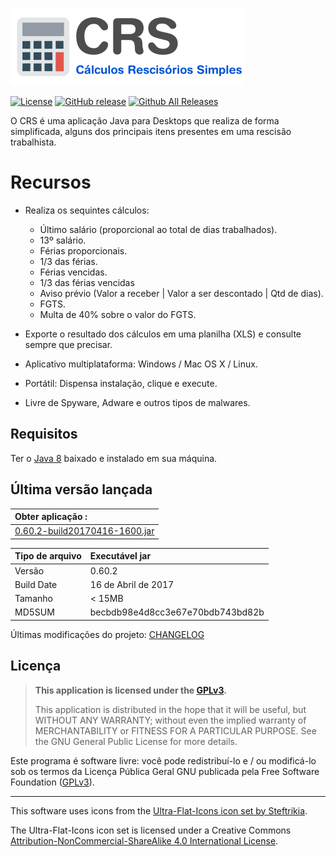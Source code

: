 ![CRS](src/br/edu/tglima/resource/imgs/CRS-LogoHeader.png)

[![License](https://img.shields.io/github/license/tglima/CRS.svg)](LICENSE)
[![GitHub release](https://img.shields.io/github/release/tglima/CRS.svg)](https://github.com/tglima/CRS/releases/download/v0.60.2/0.60.2-build20170416-1600.jar)
[![Github All Releases](https://img.shields.io/github/downloads/tglima/CRS/total.svg)](https://github.com/tglima/CRS/releases/)

O CRS é uma aplicação Java para Desktops que realiza de forma simplificada, alguns dos principais itens presentes em uma rescisão trabalhista.

# Recursos
* Realiza os sequintes cálculos:
  * Último salário (proporcional ao total de dias trabalhados).
  * 13º salário.
  * Férias proporcionais.
  * 1/3 das férias.
  * Férias vencidas.
  * 1/3 das férias vencidas
  * Aviso prévio (Valor a receber | Valor a ser descontado | Qtd de dias).
  * FGTS.
  * Multa de 40% sobre o valor do FGTS.

* Exporte o resultado dos cálculos em uma planilha (XLS) e consulte sempre que precisar.
* Aplicativo multiplataforma: Windows / Mac OS X / Linux.
* Portátil: Dispensa instalação, clique e execute.
* Livre de Spyware, Adware e outros tipos de malwares.

## Requisitos
Ter o [Java 8](https://www.java.com/en/download/) baixado e instalado em sua máquina.

## Última versão lançada

| Obter aplicação :                                |  
|:-------------------------------------------------|
| [0.60.2-build20170416-1600.jar](releases/download/v0.60.2/0.60.2-build20170416-1600.jar)                                 |


| Tipo de arquivo    | Executável jar                    |
|:-------------------|:----------------------------------|
| Versão             | 0.60.2                            |
| Build Date         | 16 de Abril de 2017               |  
| Tamanho            | < 15MB                            |
| MD5SUM             | becbdb98e4d8cc3e67e70bdb743bd82b  |

Últimas modificações do projeto: [CHANGELOG](CHANGELOG.md)



## Licença

>**This application is licensed under the [GPLv3](http://www.gnu.org/licenses/gpl-3.0.html).** <p>
This application is distributed in the hope that it will be useful, but WITHOUT ANY WARRANTY; without even the implied warranty of MERCHANTABILITY or FITNESS FOR A PARTICULAR PURPOSE. See the GNU General Public License for more details.

Este programa é software livre: você pode redistribuí-lo e / ou modificá-lo sob os termos da Licença Pública Geral GNU publicada pela Free Software Foundation ([GPLv3](http://www.gnu.org/licenses/gpl-3.0.html)).

-----

This software uses icons from the [Ultra-Flat-Icons icon set by Steftrikia](steftrikia@gmail.com).

The Ultra-Flat-Icons icon set is licensed under a Creative Commons [Attribution-NonCommercial-ShareAlike 4.0 International License](https://creativecommons.org/licenses/by-nc-sa/4.0).
